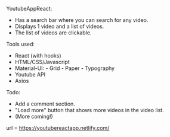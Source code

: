 YoutubeAppReact:

- Has a search bar where you can search for any video.
- Displays 1 video and a list of videos.
- The list of videos are clickable.

Tools used:

- React (with hooks)
- HTML/CSS/Javascript
- Material-UI: 
        - Grid 
        - Paper
        - Typography
- Youtube API
- Axios

Todo:
- Add a comment section.
- "Load more" button that shows more videos in the video list.
- (More coming!)

url = https://youtubereactapp.netlify.com/
